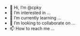 - 👋 Hi, I’m @cpky
- 👀 I’m interested in ...
- 🌱 I’m currently learning ...
- 💞️ I’m looking to collaborate on ...
- 📫 How to reach me ...

<!---
cpky/cpky is a ✨ special ✨ repository because its `README.md` (this file) appears on your GitHub profile.
You can click the Preview link to take a look at your changes.
--->
